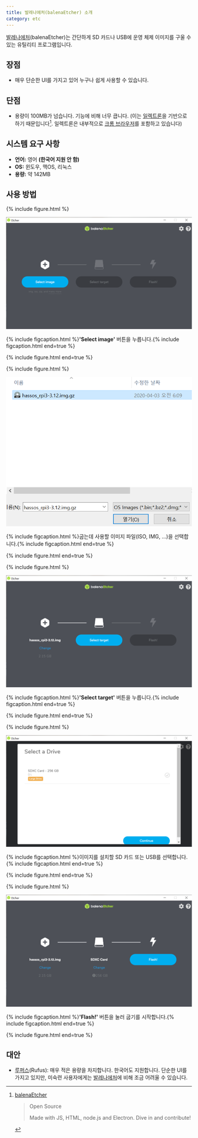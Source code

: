 ```yaml
---
title: 발레나에처(balenaEtcher) 소개
category: etc
---
```


[발레나에처]\(balenaEtcher)는 간단하게 SD 카드나 USB에 운영 체제 이미지를 구울 수 있는 유틸리티 프로그램입니다.

[발레나에처]: https://www.balena.io/etcher/

## 장점

- 매우 단순한 UI를 가지고 있어 누구나 쉽게 사용할 수 있습니다.

## 단점

- 용량이 100MB가 넘습니다. 기능에 비해 너무 큽니다. (이는 [일렉트론](https://www.electronjs.org/)을 기반으로 하기 때문입니다[^electron]. 일렉트론은 내부적으로 [크롬 브라우저](https://www.google.com/chrome/)를 포함하고 있습니다)

[^electron]: [balenaEtcher](https://www.balena.io/etcher/)

    > Open Source
    >
    > Made with JS, HTML, node.js and Electron. Dive in and contribute!

## 시스템 요구 사항

- **언어:** 영어 **(한국어 지원 안 함)**
- **OS:** 윈도우, 맥OS, 리눅스
- **용량:** 약 142MB

## 사용 방법

{% include figure.html %}

![](/assets/2020-05-07-balena-etcher-intro/balena-etcher-1.png)

{% include figcaption.html %}**'Select image'** 버튼을 누릅니다.{% include figcaption.html end=true %}

{% include figure.html end=true %}

{% include figure.html %}

![](/assets/2020-05-07-balena-etcher-intro/balena-etcher-2.png)

{% include figcaption.html %}굽는데 사용할 이미지 파일(ISO, IMG, ...)을 선택합니다.{% include figcaption.html end=true %}

{% include figure.html end=true %}

{% include figure.html %}

![](/assets/2020-05-07-balena-etcher-intro/balena-etcher-3.png)

{% include figcaption.html %}**'Select target'** 버튼을 누릅니다.{% include figcaption.html end=true %}

{% include figure.html end=true %}

{% include figure.html %}

![](/assets/2020-05-07-balena-etcher-intro/balena-etcher-4.png)

{% include figcaption.html %}이미지를 설치할 SD 카드 또는 USB를 선택합니다.{% include figcaption.html end=true %}

{% include figure.html end=true %}

{% include figure.html %}

![](/assets/2020-05-07-balena-etcher-intro/balena-etcher-5.png)

{% include figcaption.html %}**'Flash!'** 버튼을 눌러 굽기를 시작합니다.{% include figcaption.html end=true %}

{% include figure.html end=true %}

## 대안

- [루퍼스](https://rufus.ie/)(Rufus): 매우 적은 용량을 차지합니다. 한국어도 지원합니다. 단순한 UI를 가지고 있지만, 미숙련 사용자에게는 [발레나에처]에 비해 조금 어려울 수 있습니다.
